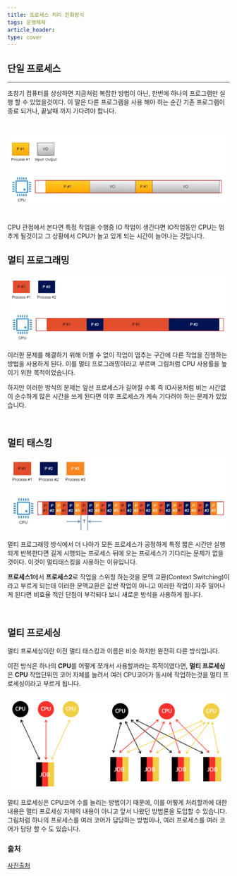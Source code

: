 ```yaml
---
title: 프로세스 처리 진화방식
tags: 운영체제
article_header:
type: cover
---
```


## 단일 프로세스

---

초창기 컴퓨터를 상상하면 지금처럼 복잡한 방법이 아닌, 한번에 하나의 프로그램만 실행 할 수 있었을것이다.
이 말은 다른 프로그램을 사용 해야 하는 순간 기존 프로그램이 종료 되거나,
끝날때 까지 기다려야 합니다.

<br>

![](https://raw.githubusercontent.com/jickDo/picture/master/OS/study/cp1/4/single_process.png)

<br>
CPU 관점에서 본다면 특정 작업을 수행중 IO 작업이 생긴다면 IO작업동안 CPU는 멈추게
될것이고 그 상황에서 CPU가 놀고 있게 되는 시간이 늘어나는 것입니다.

<br>

## 멀티 프로그래밍

![](https://raw.githubusercontent.com/jickDo/picture/master/OS/study/cp1/4/multiprograming.png)

이러한 문제를 해결하기 위해 어쩔 수 없이 작업이 멈추는 구간에 다른 작업을 진행하는 방법을 사용하게 된다.
이를 멀티 프로그래밍이라고 부르며 그림처럼 CPU 사용률을 높이기 위한 목적이었습니다.

하지만 이러한 방식의 문제는 앞선 프로세스가 길어질 수록 즉 IO사용처럼 비는 시간없이 순수하게 많은 시간을
쓰게 된다면 이후 프로세스가 계속 기다려야 하는 문제가 있었습니다.

<br>

## 멀티 태스킹

![](https://raw.githubusercontent.com/jickDo/picture/master/OS/study/cp1/4/multitasking.png)

멀티 프로그래밍 방식에서 더 나아가 모든 프로세스가 공정하게 특정 짧은 시간만 실행되게 반복한다면 길게 시행되는
프로세스 뒤에 오는 프로세스가 기다리는 문제가 없을 것이다. 이것이 멀티태스킹을 사용하는 이유입니다.

**프로세스1**에서 **프로세스2**로 작업을 스위칭 하는것을 문맥 교환(Context Switching)이라고
부르게 되는데 이러한 문맥교환은 값싼 작업이 아니고 이러한 작업이 자주 일어나게 된다면 비효율 적인 단점이 부각되다 보니
새로운 방식을 사용하게 됩니다.

<br>

## 멀티 프로세싱

멀티 프로세싱이란 이전 멀티 태스킹과 이름은 비슷 하지만 완전히 다른 방식입니다.

이전 방식은 하나의 **CPU**를 어떻게 쪼개서 사용할까라는 목적이였다면, **멀티 프로세싱**은 **CPU** 작업단위인
코어 자체를 늘려서 여러 CPU코어가 동시에 작업하는것을 멀티 프로세싱이라고 부르게 됩니다.

![](https://raw.githubusercontent.com/jickDo/picture/master/OS/study/cp1/4/multiprocessing.png)

멀티 프로세싱은 CPU코어 수를 늘리는 방법이기 때문에, 이를 어떻게 처리할까에 대한 내용은 멀티 프로세싱 자체의 내용이 아니고 앞서 나왔던 방법론을 도입할 수 있습니다.
그림처럼 하나의 프로세스를 여러 코어가 담당하는 방법이나, 여러 프로세스를 여러 코어가 담당 할 수 도 있습니다.

### 출처
[사진출처](https://medium.com/@ashappyasiknow/single-process-system-multi-programming-multitasking-%EC%9D%B4%EB%9E%80-9f9b65ec0311)

<br>
<br>
<br>
